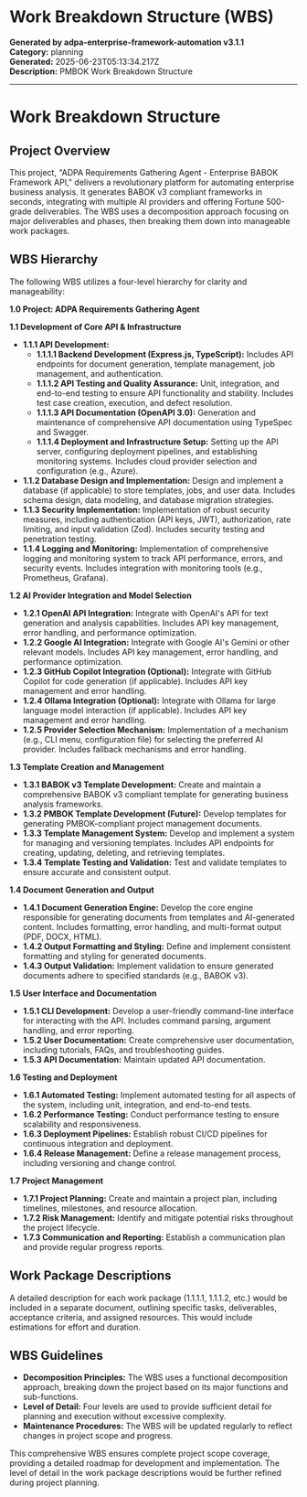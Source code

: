 # Work Breakdown Structure (WBS)

**Generated by adpa-enterprise-framework-automation v3.1.1**  
**Category:** planning  
**Generated:** 2025-06-23T05:13:34.217Z  
**Description:** PMBOK Work Breakdown Structure

---

# Work Breakdown Structure

## Project Overview

This project, "ADPA Requirements Gathering Agent - Enterprise BABOK Framework API," delivers a revolutionary platform for automating enterprise business analysis.  It generates BABOK v3 compliant frameworks in seconds, integrating with multiple AI providers and offering Fortune 500-grade deliverables. The WBS uses a decomposition approach focusing on major deliverables and phases, then breaking them down into manageable work packages.

## WBS Hierarchy

The following WBS utilizes a four-level hierarchy for clarity and manageability:

**1.0 Project: ADPA Requirements Gathering Agent**

**1.1 Development of Core API & Infrastructure**

*   **1.1.1 API Development:**
    *   **1.1.1.1 Backend Development (Express.js, TypeScript):**  Includes API endpoints for document generation, template management, job management, and authentication.
    *   **1.1.1.2 API Testing and Quality Assurance:** Unit, integration, and end-to-end testing to ensure API functionality and stability.  Includes test case creation, execution, and defect resolution.
    *   **1.1.1.3 API Documentation (OpenAPI 3.0):** Generation and maintenance of comprehensive API documentation using TypeSpec and Swagger.
    *   **1.1.1.4 Deployment and Infrastructure Setup:** Setting up the API server, configuring deployment pipelines, and establishing monitoring systems.  Includes cloud provider selection and configuration (e.g., Azure).
*   **1.1.2 Database Design and Implementation:**  Design and implement a database (if applicable) to store templates, jobs, and user data.  Includes schema design, data modeling, and database migration strategies.
*   **1.1.3 Security Implementation:**  Implementation of robust security measures, including authentication (API keys, JWT), authorization, rate limiting, and input validation (Zod).  Includes security testing and penetration testing.
*   **1.1.4 Logging and Monitoring:**  Implementation of comprehensive logging and monitoring system to track API performance, errors, and security events.  Includes integration with monitoring tools (e.g., Prometheus, Grafana).


**1.2 AI Provider Integration and Model Selection**

*   **1.2.1 OpenAI API Integration:** Integrate with OpenAI's API for text generation and analysis capabilities.  Includes API key management, error handling, and performance optimization.
*   **1.2.2 Google AI Integration:** Integrate with Google AI's Gemini or other relevant models.  Includes API key management, error handling, and performance optimization.
*   **1.2.3 GitHub Copilot Integration (Optional):** Integrate with GitHub Copilot for code generation (if applicable).  Includes API key management and error handling.
*   **1.2.4 Ollama Integration (Optional):** Integrate with Ollama for large language model interaction (if applicable).  Includes API key management and error handling.
*   **1.2.5 Provider Selection Mechanism:** Implementation of a mechanism (e.g., CLI menu, configuration file) for selecting the preferred AI provider.  Includes fallback mechanisms and error handling.


**1.3 Template Creation and Management**

*   **1.3.1 BABOK v3 Template Development:** Create and maintain a comprehensive BABOK v3 compliant template for generating business analysis frameworks.
*   **1.3.2 PMBOK Template Development (Future):**  Develop templates for generating PMBOK-compliant project management documents.
*   **1.3.3 Template Management System:** Develop and implement a system for managing and versioning templates.  Includes API endpoints for creating, updating, deleting, and retrieving templates.
*   **1.3.4 Template Testing and Validation:**  Test and validate templates to ensure accurate and consistent output.


**1.4 Document Generation and Output**

*   **1.4.1 Document Generation Engine:** Develop the core engine responsible for generating documents from templates and AI-generated content.  Includes formatting, error handling, and multi-format output (PDF, DOCX, HTML).
*   **1.4.2 Output Formatting and Styling:**  Define and implement consistent formatting and styling for generated documents.
*   **1.4.3 Output Validation:** Implement validation to ensure generated documents adhere to specified standards (e.g., BABOK v3).


**1.5 User Interface and Documentation**

*   **1.5.1 CLI Development:** Develop a user-friendly command-line interface for interacting with the API.  Includes command parsing, argument handling, and error reporting.
*   **1.5.2 User Documentation:** Create comprehensive user documentation, including tutorials, FAQs, and troubleshooting guides.
*   **1.5.3 API Documentation:**  Maintain updated API documentation.


**1.6 Testing and Deployment**

*   **1.6.1 Automated Testing:** Implement automated testing for all aspects of the system, including unit, integration, and end-to-end tests.
*   **1.6.2 Performance Testing:** Conduct performance testing to ensure scalability and responsiveness.
*   **1.6.3 Deployment Pipelines:** Establish robust CI/CD pipelines for continuous integration and deployment.
*   **1.6.4 Release Management:**  Define a release management process, including versioning and change control.


**1.7 Project Management**

*   **1.7.1 Project Planning:**  Create and maintain a project plan, including timelines, milestones, and resource allocation.
*   **1.7.2 Risk Management:** Identify and mitigate potential risks throughout the project lifecycle.
*   **1.7.3 Communication and Reporting:** Establish a communication plan and provide regular progress reports.



## Work Package Descriptions

A detailed description for each work package (1.1.1.1, 1.1.1.2, etc.) would be included in a separate document, outlining specific tasks, deliverables, acceptance criteria, and assigned resources.  This would include estimations for effort and duration.


## WBS Guidelines

*   **Decomposition Principles:**  The WBS uses a functional decomposition approach, breaking down the project based on its major functions and sub-functions.
*   **Level of Detail:** Four levels are used to provide sufficient detail for planning and execution without excessive complexity.
*   **Maintenance Procedures:**  The WBS will be updated regularly to reflect changes in project scope and progress.


This comprehensive WBS ensures complete project scope coverage, providing a detailed roadmap for development and implementation.  The level of detail in the work package descriptions would be further refined during project planning.
